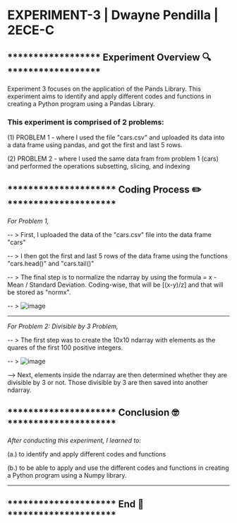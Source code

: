 # EXPERIMENT-3 | Dwayne Pendilla | 2ECE-C
## ****************** Experiment Overview 🔍 ****************** 
Experiment 3 focuses on the application of the Pands Library. This experiment aims to identify and apply different codes and functions in creating a Python program using a Pandas Library.

### This experiment is comprised of 2 problems:
(1) PROBLEM 1 - where I used the file "cars.csv" and uploaded its data into a data frame using pandas, and got the first and last 5 rows.

(2) PROBLEM 2 - where I used the same data fram from problem 1 (cars) and performed the operations subsetting, slicing, and indexing

## ********************* Coding Process ✏️ *********************
 *For Problem 1,*

-- > First, I uploaded the data of the "cars.csv" file into the data frame "cars"

-- > I then got the first and last 5 rows of the data frame using the functions "cars.head()" and "cars.tail()"

-- > The final step is to normalize the ndarray by using the formula = x - Mean / Standard Deviation. Coding-wise, that will be [(x-y)/z] and that will be stored as "normx". 

-- > ![image](https://github.com/user-attachments/assets/26a5f33c-4606-4aa0-9070-e8e93514a214)

____________________________________________________________________________________________________________

*For Problem 2: Divisible by 3 Problem,*

-- > The first step was to create the 10x10 ndarray with elements as the quares of the first 100 positive integers.

-- > ![image](https://github.com/user-attachments/assets/b79c86f9-28d7-43f8-88f8-0d50f4840f54)

--> Next, elements inside the ndarray are then determined whether they are divisible by 3 or not. Those divisible by 3 are then saved into another ndarray.

## ********************* Conclusion 🤓 *********************

*After conducting this experiment, I learned to:*

(a.) to identify and apply different codes and functions

(b.) to be able to apply and use the different codes and functions in creating a Python program using a
Numpy library. 
____________________________________________________________________________________________________________
## ********************* End 🏁 *********************
